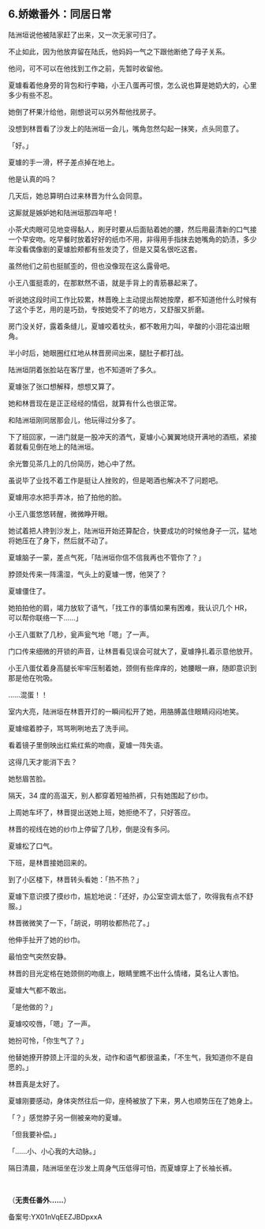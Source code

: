 ## 6.娇嫩番外：同居日常
陆洲垣说他被陆家赶了出来，又一次无家可归了。


不止如此，因为他放弃留在陆氏，他妈妈一气之下跟他断绝了母子关系。


他问，可不可以在他找到工作之前，先暂时收留他。


夏璩看着他身旁的背包和行李箱，小王八蛋再可恨，怎么说也算是她奶大的，心里多少有些不忍。


她倒了杯果汁给他，刚想说可以另外帮他找房子。


没想到林晋看了沙发上的陆洲垣一会儿，嘴角忽然勾起一抹笑，点头同意了。


「好。」


夏璩的手一滑，杯子差点掉在地上。


他是认真的吗？


几天后，她总算明白过来林晋为什么会同意。


这厮就是嫉妒她和陆洲垣那四年吧！


小茶犬肉眼可见地变得黏人，刷牙时要从后面贴着她的腰，然后用最清新的口气接一个早安吻。吃早餐时放着好好的纸巾不用，非得用手指抹去她嘴角的奶渍，多少年没看偶像剧的夏璩脸颊都有些发烫了，但是又莫名很吃这套。


虽然他们之前也挺腻歪的，但也没像现在这么露骨吧。


小王八蛋挺乖的，在那默然不语，就是手背上的青筋暴起来了。


听说她这段时间工作比较累，林晋晚上主动提出帮她按摩，都不知道他什么时候有了这个手艺，用的是巧劲，专按她受不了的地方，又舒服又折磨。


房门没关好，露着条缝儿，夏璩咬着枕头，都不敢用力叫，辛酸的小泪花溢出眼角。


半小时后，她眼圈红红地从林晋房间出来，腿肚子都打战。


陆洲垣阴着张脸站在客厅里，也不知道听了多久。


夏璩张了张口想解释，想想又算了。


她和林晋现在是正正经经的情侣，就算有什么也很正常。


和陆洲垣刚同居那会儿，他玩得过分多了。


下了班回家，一进门就是一股冲天的酒气，夏璩小心翼翼地绕开满地的酒瓶，紧接着就看见倒在地上的陆洲垣。


余光瞥见茶几上的几份简历，她心中了然。


虽说毕了业找不着工作是挺让人挫败的，但是喝酒也解决不了问题吧。


夏璩用凉水把手弄冰，拍了拍他的脸。


小王八蛋悠悠转醒，微微睁开眼。


她试着把人搀到沙发上，陆洲垣开始还算配合，快要成功的时候他身子一沉，猛地将她压在了身下，然后就不动了。


夏璩脑子一蒙，差点气死，「陆洲垣你信不信我再也不管你了？」


脖颈处传来一阵濡湿，气头上的夏璩一愣，他哭了？


夏璩僵住了。


她拍拍他的肩，竭力放软了语气，「找工作的事情如果有困难，我认识几个 HR，可以帮你联络一下……」


小王八蛋默了几秒，瓮声瓮气地「嗯」了一声。


门口传来细微的开锁的声音，让林晋看见误会可就大了，夏璩挣扎着示意他放开。


小王八蛋仗着身高腿长牢牢压制着她，颈侧有些痒痒的，她腰眼一麻，随即意识到那是他在吮吸。


……混蛋！！


室内大亮，陆洲垣在林晋开灯的一瞬间松开了她，用胳膊盖住眼睛闷闷地笑。


夏璩缩着脖子，骂骂咧咧地去了洗手间。


看着镜子里倒映出红紫红紫的吻痕，夏璩一阵失语。


这得几天才能消下去？


她愁眉苦脸。


隔天，34 度的高温天，别人都穿着短袖热裤，只有她围起了纱巾。


上周她车坏了，林晋提出送她上班，她拒绝不了，只好答应。


林晋的视线在她的纱巾上停留了几秒，倒是没有多问。


夏璩松了口气。


下班，是林晋接她回来的。


到了小区楼下，林晋转头看她：「热不热？」


夏璩下意识摸了摸纱巾，尴尬地说：「还好，办公室空调太低了，吹得我有点不舒服。」


林晋微微笑了一下，「胡说，明明妆都热花了。」


他伸手扯开了她的纱巾。


最怕空气突然安静。


林晋的目光定格在她颈侧的吻痕上，眼睛里瞧不出什么情绪，莫名让人害怕。


夏璩大气都不敢出。


「是他做的？」


夏璩咬咬唇，「嗯」了一声。


她扮可怜，「你生气了？」


他替她撩开脖颈上汗湿的头发，动作和语气都很温柔，「不生气，我知道你不是自愿的。」


林晋真是太好了。


夏璩刚要感动，身体突然往后一仰，座椅被放了下来，男人也顺势压在了她身上。


「？」感觉脖子另一侧被亲吻的夏璩。


「但我要补偿。」


「……小、小心我的大动脉。」


隔日清晨，陆洲垣坐在沙发上周身气压低得可怕，而夏璩穿上了长袖长裤。


 


（**无责任番外……**）


备案号:YX01nVqEEZJBDpxxA

